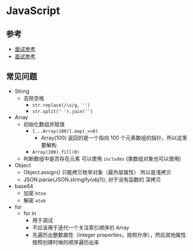 # JavaScript

## 参考

- [面试参考](https://juejin.im/post/5d8989296fb9a06b1f147070#heading-10)
- [面试参考](https://juejin.im/post/5d87985d6fb9a06add4e6ac3#heading-13)

## 常见问题

- String
  - 去除空格
    - `str.replace(/\s/g, '')`
    - `str.split(' ').join('')`
- Array
  - 初始化数组并赋值
    - `[...Array(100)].map(_=>0)`
      - Array(100) 返回的是一个指向 100 个元素数组的指针，所以这里要解构
    - `Array(100).fill(0)`
  - 判断数组中是否存在元素 可以使用 `includes` (类数组对象也可以使用)
- Object
  - Object.assign() 只能拷贝枚举对象（最外层属性） 所以是浅拷贝
  - JSON.parse(JSON.stringify(obj1)); 对于没有函数的 深拷贝
- base64
  - 加密 `btoa`
  - 解密 `atob`
- for
  - for in
    - 用于调试
    - 不应该用于迭代一个关注索引顺序的 Array
    - 先遍历出整数属性（integer properties，按照升序），然后其他属性按照创建时候的顺序遍历出来
